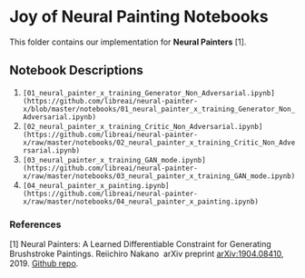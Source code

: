 # Joy of Neural Painting Notebooks

This folder contains our implementation for **Neural Painters** [1].

## Notebook Descriptions

1. `[01_neural_painter_x_training_Generator_Non_Adversarial.ipynb](https://github.com/libreai/neural-painter-x/blob/master/notebooks/01_neural_painter_x_training_Generator_Non_Adversarial.ipynb)`
2. `[02_neural_painter_x_training_Critic_Non_Adversarial.ipynb](https://github.com/libreai/neural-painter-x/raw/master/notebooks/02_neural_painter_x_training_Critic_Non_Adversarial.ipynb)`
3. `[03_neural_painter_x_training_GAN_mode.ipynb](https://github.com/libreai/neural-painter-x/raw/master/notebooks/03_neural_painter_x_training_GAN_mode.ipynb)`
4. `[04_neural_painter_x_painting.ipynb](https://github.com/libreai/neural-painter-x/raw/master/notebooks/04_neural_painter_x_painting.ipynb)`



### References

[1] Neural Painters: A Learned Differentiable Constraint for Generating Brushstroke Paintings. Reiichiro Nakano 
arXiv preprint [arXiv:1904.08410]((https://arxiv.org/abs/1904.08410)), 2019. [Github repo](https://github.com/reiinakano/neural-painters).
